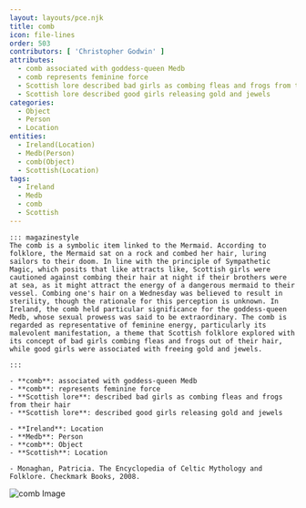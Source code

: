 ```yaml
---
layout: layouts/pce.njk
title: comb
icon: file-lines
order: 503
contributors: [ 'Christopher Godwin' ]
attributes:
  - comb associated with goddess-queen Medb
  - comb represents feminine force
  - Scottish lore described bad girls as combing fleas and frogs from their hair
  - Scottish lore described good girls releasing gold and jewels
categories:
  - Object
  - Person
  - Location
entities:
  - Ireland(Location)
  - Medb(Person)
  - comb(Object)
  - Scottish(Location)
tags:
  - Ireland
  - Medb
  - comb
  - Scottish
---
```

``` tab [group1:Info]
::: magazinestyle
The comb is a symbolic item linked to the Mermaid. According to folklore, the Mermaid sat on a rock and combed her hair, luring sailors to their doom. In line with the principle of Sympathetic Magic, which posits that like attracts like, Scottish girls were cautioned against combing their hair at night if their brothers were at sea, as it might attract the energy of a dangerous mermaid to their vessel. Combing one's hair on a Wednesday was believed to result in sterility, though the rationale for this perception is unknown. In Ireland, the comb held particular significance for the goddess-queen Medb, whose sexual prowess was said to be extraordinary. The comb is regarded as representative of feminine energy, particularly its malevolent manifestation, a theme that Scottish folklore explored with its concept of bad girls combing fleas and frogs out of their hair, while good girls were associated with freeing gold and jewels.

:::
```
``` tab [group1:Attributes]
- **comb**: associated with goddess-queen Medb
- **comb**: represents feminine force
- **Scottish lore**: described bad girls as combing fleas and frogs from their hair
- **Scottish lore**: described good girls releasing gold and jewels
```
``` tab [group1:Entities]
- **Ireland**: Location
- **Medb**: Person
- **comb**: Object
- **Scottish**: Location
```
``` tab [group1:Sources]
- Monaghan, Patricia. The Encyclopedia of Celtic Mythology and Folklore. Checkmark Books, 2008.
```
![comb Image](['https://upload.wikimedia.org/wikipedia/commons/thumb/4/4a/Plastic_comb%2C_2015-06-07.jpg/1200px-Plastic_comb%2C_2015-06-07.jpg'])
